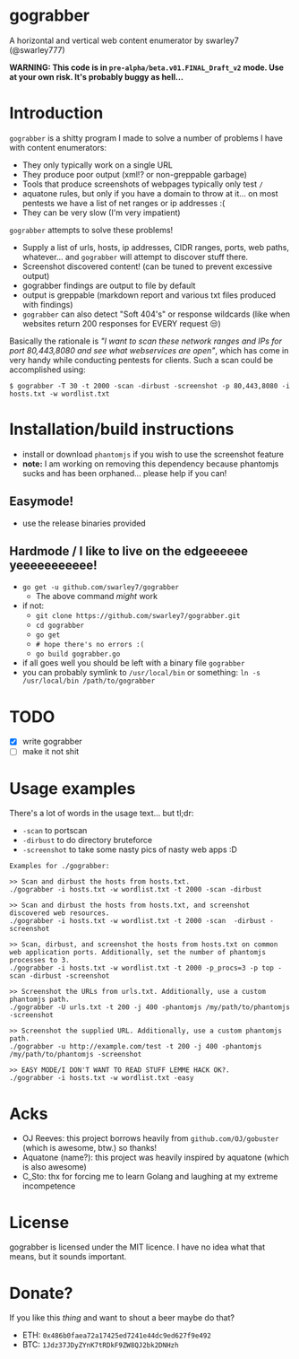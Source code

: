 # gograbber

A horizontal and vertical web content enumerator by swarley7 (@swarley777)

**WARNING: This code is in `pre-alpha/beta.v01.FINAL_Draft_v2` mode. Use at your own risk. It's probably buggy as hell...**

# Introduction

`gograbber` is a shitty program I made to solve a number of problems I have with content enumerators:
 - They only typically work on a single URL
 - They produce poor output (xml!? or non-greppable garbage)
 - Tools that produce screenshots of webpages typically only test `/`
 - aquatone rules, but only if you have a domain to throw at it... on most pentests we have a list of net ranges or ip addresses :(
 - They can be very slow (I'm very impatient)

`gograbber` attempts to solve these problems!
- Supply a list of urls, hosts, ip addresses, CIDR ranges, ports, web paths, whatever... and `gograbber` will attempt to discover stuff there.
- Screenshot discovered content! (can be tuned to prevent excessive output)
- gograbber findings are output to file by default
- output is greppable (markdown report and various txt files produced with findings)
- `gograbber` can also detect "Soft 404's" or response wildcards (like when websites return 200 responses for EVERY request 😒)

Basically the rationale is *"I want to scan these network ranges and IPs for port 80,443,8080 and see what webservices are open"*, which has come in very handy while conducting pentests for clients. Such a scan could be accomplished using:

`$ gograbber -T 30 -t 2000 -scan -dirbust -screenshot -p 80,443,8080 -i hosts.txt -w wordlist.txt`

# Installation/build instructions

- install or download `phantomjs` if you wish to use the screenshot feature 
- **note:** I am working on removing this dependency because phantomjs sucks and has been orphaned... please help if you can!

## Easymode!

- use the release binaries provided

## Hardmode / I like to live on the edgeeeeee yeeeeeeeeeee!

- `go get -u github.com/swarley7/gograbber`
    - The above command *might* work
- if not:
    - `git clone https://github.com/swarley7/gograbber.git`
    - `cd gograbber`
    - `go get`
    - `# hope there's no errors :(`
    - `go build gograbber.go`
- if all goes well you should be left with a binary file `gograbber`
- you can probably symlink to `/usr/local/bin` or something: `ln -s /usr/local/bin /path/to/gograbber`

# TODO

- [x] write gograbber
- [ ] make it not shit

# Usage examples

There's a lot of words in the usage text... but tl;dr:

- `-scan` to portscan
- `-dirbust` to do directory bruteforce
- `-screenshot` to take some nasty pics of nasty web apps :D

```
Examples for ./gograbber:

>> Scan and dirbust the hosts from hosts.txt.
./gograbber -i hosts.txt -w wordlist.txt -t 2000 -scan -dirbust

>> Scan and dirbust the hosts from hosts.txt, and screenshot discovered web resources.
./gograbber -i hosts.txt -w wordlist.txt -t 2000 -scan  -dirbust -screenshot

>> Scan, dirbust, and screenshot the hosts from hosts.txt on common web application ports. Additionally, set the number of phantomjs processes to 3.
./gograbber -i hosts.txt -w wordlist.txt -t 2000 -p_procs=3 -p top -scan -dirbust -screenshot

>> Screenshot the URLs from urls.txt. Additionally, use a custom phantomjs path.
./gograbber -U urls.txt -t 200 -j 400 -phantomjs /my/path/to/phantomjs -screenshot

>> Screenshot the supplied URL. Additionally, use a custom phantomjs path.
./gograbber -u http://example.com/test -t 200 -j 400 -phantomjs /my/path/to/phantomjs -screenshot

>> EASY MODE/I DON'T WANT TO READ STUFF LEMME HACK OK?.
./gograbber -i hosts.txt -w wordlist.txt -easy
```

# Acks

- OJ Reeves: this project borrows heavily from `github.com/OJ/gobuster` (which is awesome, btw.) so thanks!
- Aquatone (name?): this project was heavily inspired by aquatone (which is also awesome)
- C_Sto: thx for forcing me to learn Golang and laughing at my extreme incompetence

# License

gograbber is licensed under the MIT licence. I have no idea what that means, but it sounds important.

# Donate?

If you like this *thing* and want to shout a beer maybe do that?
- ETH: `0x486b0faea72a17425ed7241e44dc9ed627f9e492`
- BTC: `1Jdz37JDyZYnK7tRDkF9ZW8QJ2bk2DNHzh`

